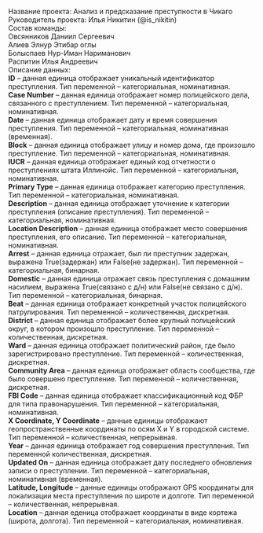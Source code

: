 Название проекта: 
Анализ и предсказание преступности в Чикаго
Руководитель проекта: 
Илья Никитин (@is_nikitin)  
Состав команды:  
Овсянников Даниил Сергеевич    
Алиев Элнур Этибар оглы   
Болыспаев Нур-Иман Нариманович  
Распитин Илья Андреевич  
Описание данных:  
**ID** – данная единица отображает уникальный идентификатор преступления. Тип переменной – категориальная, номинативная.  
**Case Number** – данная единица отображает номер полицейского дела, связанного с преступлением. Тип переменной – категориальная, номинативная.  
**Date** – данная единица отображает дату и время совершения преступления. Тип переменной – категориальная, номинативная (временная).  
**Block** – данная единица отображает улицу и номер дома, где произошло преступление. Тип переменной – категориальная, номинативная.  
**IUCR** – данная единица отображает единый код отчетности о преступлениях штата Иллинойс. Тип переменной – категориальная, номинативная.  
**Primary Type** – данная единица отображает категорию преступления. Тип переменной – категориальная, номинативная.  
**Description** – данная единица отображает уточнение к категории преступления (описание преступления). Тип переменной – категориальная, номинативная.  
**Location Description** – данная единица отображает место совершения преступления, его описание. Тип переменной – категориальная, номинативная.  
**Arrest** – данная единица отражает, был ли преступник задержан, выражена True(задержан) или False(не задержан). Тип переменной – категориальная, бинарная.  
**Domestic** – данная единица отражает связь преступления с домашним насилием, выражена True(связано с д/н) или False(не связано с д/н). Тип переменной – категориальная, бинарная.  
**Beat** – данная единица отображает конкретный участок полицейского патрулирования. Тип переменной – количественная, дискретная.  
**District** – данная единица отображает более крупный полицейский округ, в котором произошло преступление. Тип переменной – количественная, дискретная.  
**Ward** – данная единица отображает политический район, где было зарегистрировано преступление. Тип переменной – количественная, дискретная.  
**Community Area** – данная единица отображает область сообщества, где было совершено преступление. Тип переменной – количественная, дискретная.  
**FBI Code** – данная единица отображает классификационный код ФБР для типа правонарушения. Тип переменной – категориальная, номинативная.  
**X Coordinate, Y Coordinate** – данные единицы отображают геопространственные координаты по осям X и Y в городской системе. Тип переменной – количественная, непрерывная.  
**Year** – данная единица отображает год совершения преступления. Тип переменной количественная, дискретная.  
**Updated On** – данная единица отображает дату последнего обновления записи о преступлении. Тип переменной – категориальная, номинативная (временная).  
**Latitude, Longitude** – данные единицы отображают GPS координаты для локализации места преступления по широте и долготе. Тип переменной – количественная, непрерывная.   
**Location** – данная еденица отображает координаты в виде кортежа (широта, долгота). Тип переменной – категориальная, номинативная.
